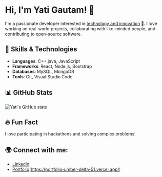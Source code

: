 # Hi, I'm Yati Gautam! 👋

I'm a passionate developer interested in [technology and innovation](#) 🚀. I love working on real-world projects, collaborating with like-minded people, and contributing to open-source software.

## 🔧 Skills & Technologies
- **Languages**: C++,java, JavaScript
- **Frameworks**: React, Node.js, Bootstrap
- **Databases**: MySQL, MongoDB
- **Tools**: Git, Visual Studio Code

## 📊 GitHub Stats
![Yati's GitHub stats](https://github-readme-stats.vercel.app/api?username=yati-gautam&show_icons=true&theme=radical)

## 🔥 Fun Fact
I love participating in hackathons and solving complex problems!

## 🌍 Connect with me:
- [LinkedIn](https://www.linkedin.com/in/yati-gautam-55a7b6188/)
- [Portfolio](#)(https://portfolio-umber-delta-51.vercel.app/)

